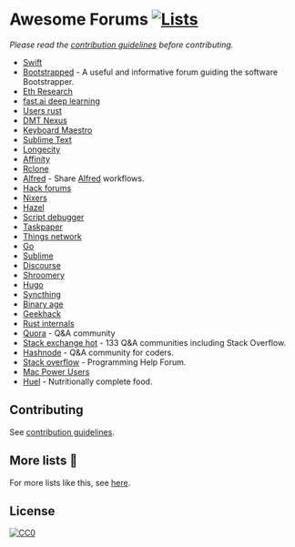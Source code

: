 # Awesome Forums [![Lists](https://img.shields.io/badge/More%20Lists-📔-blue.svg)](https://github.com/learn-anything/curated-lists#readme)
*Please read the [contribution guidelines](contributing.md#readme) before contributing.*

- [Swift](https://forums.swift.org/latest)
- [Bootstrapped](http://discuss.bootstrapped.fm/) - A useful and informative forum guiding the software Bootstrapper.
- [Eth Research](https://ethresear.ch/)
- [fast.ai deep learning](http://forums.fast.ai/)
- [Users rust](https://users.rust-lang.org)
- [DMT Nexus](https://www.dmt-nexus.me/forum/)
- [Keyboard Maestro](https://forum.keyboardmaestro.com/latest)
- [Sublime Text](https://forum.sublimetext.com/)
- [Longecity](http://www.longecity.org/forum/)
- [Affinity](https://affinity.serif.com/forum/)
- [Rclone](https://forum.rclone.org/)
- [Alfred](https://www.alfredforum.com/) - Share [Alfred](https://www.alfredapp.com/) workflows.
- [Hack forums](https://hackforums.net/index.php)
- [Nixers](https://nixers.net/)
- [Hazel](https://www.noodlesoft.com/forums/)
- [Script debugger](http://forum.latenightsw.com/)
- [Taskpaper](http://support.hogbaysoftware.com/c/taskpaper)
- [Things network](https://www.thethingsnetwork.org/forum/top/all?order=activity)
- [Go](https://forum.golangbridge.org/)
- [Sublime](https://forum.sublimetext.com/)
- [Discourse](https://try.discourse.org/)
- [Shroomery](https://www.shroomery.org/)
- [Hugo](https://discourse.gohugo.io/)
- [Syncthing](https://forum.syncthing.net/)
- [Binary age](https://discuss.binaryage.com/)
- [Geekhack](https://geekhack.org/index.php)
- [Rust internals](https://internals.rust-lang.org/)
- [Quora](https://www.quora.com/) - Q&A community
- [Stack exchange hot](https://stackexchange.com/?pagesize=50) - 133 Q&A communities including Stack Overflow.
- [Hashnode](https://hashnode.com/) - Q&A community for coders.
- [Stack overflow](https://stackoverflow.com/) - Programming Help Forum.
- [Mac Power Users](https://talk.macpowerusers.com/latest)
- [Huel](https://discuss.huel.com/) - Nutritionally complete food.

## Contributing
See [contribution guidelines](contributing.md#readme).

## More lists 📝
For more lists like this, see [here](https://github.com/learn-anything/curated-lists#readme).

## License
[![CC0](http://mirrors.creativecommons.org/presskit/buttons/88x31/svg/cc-zero.svg)](https://creativecommons.org/publicdomain/zero/1.0/)